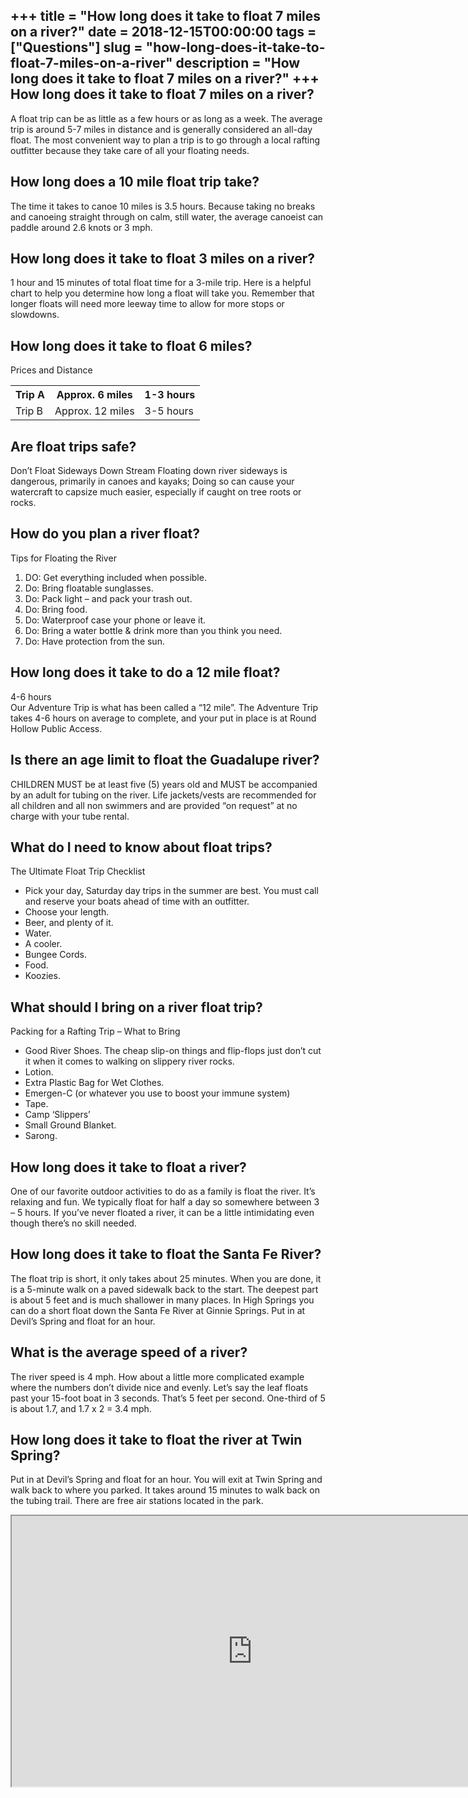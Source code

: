 +++
title = "How long does it take to float 7 miles on a river?"
date = 2018-12-15T00:00:00
tags = ["Questions"]
slug = "how-long-does-it-take-to-float-7-miles-on-a-river"
description = "How long does it take to float 7 miles on a river?"
+++
How long does it take to float 7 miles on a river?
--------------------------------------------------

A float trip can be as little as a few hours or as long as a week. The average trip is around 5-7 miles in distance and is generally considered an all-day float. The most convenient way to plan a trip is to go through a local rafting outfitter because they take care of all your floating needs.

How long does a 10 mile float trip take?
----------------------------------------

The time it takes to canoe 10 miles is 3.5 hours. Because taking no breaks and canoeing straight through on calm, still water, the average canoeist can paddle around 2.6 knots or 3 mph.

How long does it take to float 3 miles on a river?
--------------------------------------------------

1 hour and 15 minutes of total float time for a 3-mile trip. Here is a helpful chart to help you determine how long a float will take you. Remember that longer floats will need more leeway time to allow for more stops or slowdowns.

How long does it take to float 6 miles?
---------------------------------------

Prices and Distance

<table><tr><th>Trip A</th><th>Approx. 6 miles</th><th>1-3 hours</th></tr><tr><td>Trip B</td><td>Approx. 12 miles</td><td>3-5 hours</td></tr></table>

Are float trips safe?
---------------------

Don’t Float Sideways Down Stream Floating down river sideways is dangerous, primarily in canoes and kayaks; Doing so can cause your watercraft to capsize much easier, especially if caught on tree roots or rocks.

How do you plan a river float?
------------------------------

Tips for Floating the River

1. DO: Get everything included when possible.
2. Do: Bring floatable sunglasses.
3. Do: Pack light – and pack your trash out.
4. Do: Bring food.
5. Do: Waterproof case your phone or leave it.
6. Do: Bring a water bottle &amp; drink more than you think you need.
7. Do: Have protection from the sun.

How long does it take to do a 12 mile float?
--------------------------------------------

4-6 hours  
Our Adventure Trip is what has been called a “12 mile”. The Adventure Trip takes 4-6 hours on average to complete, and your put in place is at Round Hollow Public Access.

Is there an age limit to float the Guadalupe river?
---------------------------------------------------

CHILDREN MUST be at least five (5) years old and MUST be accompanied by an adult for tubing on the river. Life jackets/vests are recommended for all children and all non swimmers and are provided “on request” at no charge with your tube rental.

What do I need to know about float trips?
-----------------------------------------

The Ultimate Float Trip Checklist

- Pick your day, Saturday day trips in the summer are best. You must call and reserve your boats ahead of time with an outfitter.
- Choose your length.
- Beer, and plenty of it.
- Water.
- A cooler.
- Bungee Cords.
- Food.
- Koozies.

What should I bring on a river float trip?
------------------------------------------

Packing for a Rafting Trip – What to Bring

- Good River Shoes. The cheap slip-on things and flip-flops just don’t cut it when it comes to walking on slippery river rocks.
- Lotion.
- Extra Plastic Bag for Wet Clothes.
- Emergen-C (or whatever you use to boost your immune system)
- Tape.
- Camp ‘Slippers’
- Small Ground Blanket.
- Sarong.

How long does it take to float a river?
---------------------------------------

One of our favorite outdoor activities to do as a family is float the river. It’s relaxing and fun. We typically float for half a day so somewhere between 3 – 5 hours. If you’ve never floated a river, it can be a little intimidating even though there’s no skill needed.

How long does it take to float the Santa Fe River?
--------------------------------------------------

The float trip is short, it only takes about 25 minutes. When you are done, it is a 5-minute walk on a paved sidewalk back to the start. The deepest part is about 5 feet and is much shallower in many places. In High Springs you can do a short float down the Santa Fe River at Ginnie Springs. Put in at Devil’s Spring and float for an hour.

What is the average speed of a river?
-------------------------------------

The river speed is 4 mph. How about a little more complicated example where the numbers don’t divide nice and evenly. Let’s say the leaf floats past your 15-foot boat in 3 seconds. That’s 5 feet per second. One-third of 5 is about 1.7, and 1.7 x 2 = 3.4 mph.

How long does it take to float the river at Twin Spring?
--------------------------------------------------------

Put in at Devil’s Spring and float for an hour. You will exit at Twin Spring and walk back to where you parked. It takes around 15 minutes to walk back on the tubing trail. There are free air stations located in the park.

<iframe allow="accelerometer; autoplay; clipboard-write; encrypted-media; gyroscope; picture-in-picture" allowfullscreen="" class="__youtube_prefs__  epyt-is-override  no-lazyload" data-no-lazy="1" data-origheight="433" data-origwidth="770" data-skipgform_ajax_framebjll="" height="433" id="_ytid_51502" loading="lazy" src="https://www.youtube.com/embed/jvFJl9oXo2A?enablejsapi=1&autoplay=0&cc_load_policy=0&cc_lang_pref=&iv_load_policy=1&loop=0&modestbranding=0&rel=1&fs=1&playsinline=0&autohide=2&theme=dark&color=red&controls=1&" title="YouTube player" width="770"></iframe>